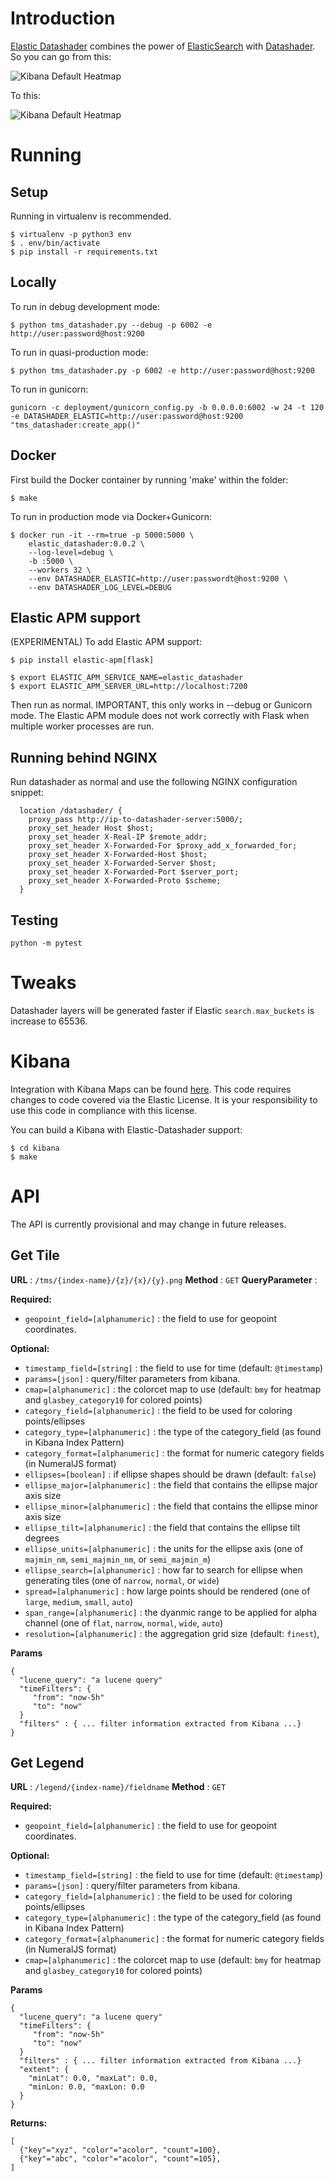 Introduction
============

[Elastic Datashader](https://github.com/spectriclabs/elastic_datashader) combines
the power of [ElasticSearch](www.elastic.co) with [Datashader](https://datashader.org/).
So you can go from this:

![Kibana Default Heatmap](doc/img/elastic_heatmap.png)

To this:

![Kibana Default Heatmap](doc/img/datashader_heatmap.png)

Running
============

Setup
--------------------
Running in virtualenv is recommended.

```
$ virtualenv -p python3 env
$ . env/bin/activate
$ pip install -r requirements.txt
```

Locally
--------------------

To run in debug development mode:

```
$ python tms_datashader.py --debug -p 6002 -e http://user:password@host:9200
```

To run in quasi-production mode:

```
$ python tms_datashader.py -p 6002 -e http://user:password@host:9200
```

To run in gunicorn:

```
gunicorn -c deployment/gunicorn_config.py -b 0.0.0.0:6002 -w 24 -t 120 -e DATASHADER_ELASTIC=http://user:password@host:9200 "tms_datashader:create_app()"
```

Docker
--------------------

First build the Docker container by running 'make' within the folder:

```
$ make
```

To run in production mode via Docker+Gunicorn:

```
$ docker run -it --rm=true -p 5000:5000 \
    elastic_datashader:0.0.2 \
    --log-level=debug \
    -b :5000 \
    --workers 32 \
    --env DATASHADER_ELASTIC=http://user:passwordt@host:9200 \
    --env DATASHADER_LOG_LEVEL=DEBUG
```

Elastic APM support
--------------------
(EXPERIMENTAL) To add Elastic APM support:

```
$ pip install elastic-apm[flask]

$ export ELASTIC_APM_SERVICE_NAME=elastic_datashader
$ export ELASTIC_APM_SERVER_URL=http://localhost:7200
```

Then run as normal.  IMPORTANT, this only works in --debug or Gunicorn mode.  The Elastic APM module
does not work correctly with Flask when multiple worker processes are run.

Running behind NGINX
--------------------

Run datashader as normal and use the following NGINX configuration snippet:

```
  location /datashader/ {
    proxy_pass http://ip-to-datashader-server:5000/;
    proxy_set_header Host $host;
    proxy_set_header X-Real-IP $remote_addr;
    proxy_set_header X-Forwarded-For $proxy_add_x_forwarded_for;
    proxy_set_header X-Forwarded-Host $host;
    proxy_set_header X-Forwarded-Server $host;
    proxy_set_header X-Forwarded-Port $server_port;
    proxy_set_header X-Forwarded-Proto $scheme;
  }
```

Testing
--------------------
```
python -m pytest
```

Tweaks
============

Datashader layers will be generated faster if Elastic `search.max_buckets` is increase to 65536.

Kibana
============

Integration with Kibana Maps can be found [here](https://github.com/spectriclabs/kibana/tree/feat-datashader).  This code
requires changes to code covered via the Elastic License.  It is your responsibility to use this code in compliance with this license.

You can build a Kibana with Elastic-Datashader support:

```
$ cd kibana
$ make
```

API
============

The API is currently provisional and may change in future releases.

Get Tile
--------

**URL** : `/tms/{index-name}/{z}/{x}/{y}.png`
**Method** : `GET`
**QueryParameter** :

**Required:**

* `geopoint_field=[alphanumeric]` : the field to use for geopoint coordinates.

**Optional:**

* `timestamp_field=[string]` : the field to use for time (default: `@timestamp`)
* `params=[json]` : query/filter parameters from kibana.
* `cmap=[alphanumeric]` : the colorcet map to use (default: `bmy` for heatmap and `glasbey_category10` for colored points)
* `category_field=[alphanumeric]` : the field to be used for coloring points/ellipses
* `category_type=[alphanumeric]` : the type of the category_field (as found in Kibana Index Pattern)
* `category_format=[alphanumeric]` : the format for numeric category fields (in NumeralJS format)
* `ellipses=[boolean]` : if ellipse shapes should be drawn (default: `false`)
* `ellipse_major=[alphanumeric]` : the field that contains the ellipse major axis size
* `ellipse_minor=[alphanumeric]` : the field that contains the ellipse minor axis size
* `ellipse_tilt=[alphanumeric]` : the field that contains the ellipse tilt degrees
* `ellipse_units=[alphanumeric]` : the units for the ellipse axis (one of `majmin_nm`, `semi_majmin_nm`, or `semi_majmin_m`)
* `ellipse_search=[alphanumeric]` : how far to search for ellipse when generating tiles (one of `narrow`, `normal`, or `wide`)
* `spread=[alphanumeric]` : how large points should be rendered (one of `large`, `medium`, `small`, `auto`)
* `span_range=[alphanumeric]` : the dyanmic range to be applied for alpha channel (one of `flat`, `narrow`, `normal`, `wide`, `auto`)
* `resolution=[alphanumeric]` : the aggregation grid size (default: `finest`),

**Params**

```
{
  "lucene_query": "a lucene query"
  "timeFilters": {
     "from": "now-5h"
     "to": "now"
  }
  "filters" : { ... filter information extracted from Kibana ...}
}
```

Get Legend
--------

**URL** : `/legend/{index-name}/fieldname`
**Method** : `GET`

**Required:**

* `geopoint_field=[alphanumeric]` : the field to use for geopoint coordinates.

**Optional:**

* `timestamp_field=[string]` : the field to use for time (default: `@timestamp`)
* `params=[json]` : query/filter parameters from kibana.
* `category_field=[alphanumeric]` : the field to be used for coloring points/ellipses
* `category_type=[alphanumeric]` : the type of the category_field (as found in Kibana Index Pattern)
* `category_format=[alphanumeric]` : the format for numeric category fields (in NumeralJS format)
* `cmap=[alphanumeric]` : the colorcet map to use (default: `bmy` for heatmap and `glasbey_category10` for colored points)

**Params**

```
{
  "lucene_query": "a lucene query"
  "timeFilters": {
     "from": "now-5h"
     "to": "now"
  }
  "filters" : { ... filter information extracted from Kibana ...}
  "extent": {
    "minLat": 0.0, "maxLat": 0.0,
    "minLon: 0.0, "maxLon: 0.0
  }
}
```

**Returns:**

```
[
  {"key"="xyz", "color"="acolor", "count"=100},
  {"key"="abc", "color"="acolor", "count"=105},
]
```
